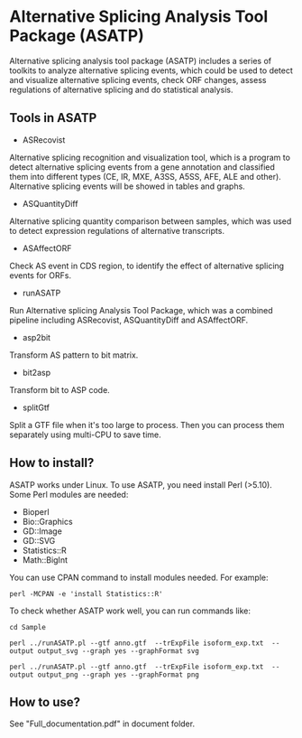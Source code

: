 

# Alternative Splicing Analysis Tool Package (ASATP)

Alternative splicing analysis tool package (ASATP) includes a series of toolkits to analyze alternative splicing events, which could be used to 
 	detect and visualize alternative splicing events, 
 	check ORF changes, 
 	assess regulations of alternative splicing and 
 	do statistical analysis. 

## Tools in ASATP
- ASRecovist

Alternative splicing recognition and visualization tool, which is a program to detect alternative splicing events from a gene annotation and classified them into different types (CE, IR, MXE, A3SS, A5SS, AFE, ALE and other). Alternative splicing events will be showed in tables and graphs. 

- ASQuantityDiff

Alternative splicing quantity comparison between samples, which was used to detect expression regulations of alternative transcripts.

- ASAffectORF

Check AS event in CDS region, to identify the effect of alternative splicing events for ORFs.

- runASATP

Run Alternative splicing Analysis Tool Package, which was a combined pipeline including ASRecovist, ASQuantityDiff and ASAffectORF.

- asp2bit

Transform AS pattern to bit matrix.

- bit2asp

Transform bit to ASP code.

- splitGtf

Split a GTF file when it's too large to process. Then you can process them separately using multi-CPU to save time.


## How to install?

ASATP works under Linux. To use ASATP, you need install Perl (>5.10). Some Perl modules are needed:

- Bioperl
- Bio::Graphics
- GD::Image
- GD::SVG
- Statistics::R
- Math::BigInt

You can use CPAN command to install modules needed. For example: 


	perl -MCPAN -e 'install Statistics::R' 

	
To check whether ASATP work well, you can run commands like:

	cd Sample	

	perl ../runASATP.pl --gtf anno.gtf  --trExpFile isoform_exp.txt  --output output_svg --graph yes --graphFormat svg

	perl ../runASATP.pl --gtf anno.gtf  --trExpFile isoform_exp.txt  --output output_png --graph yes --graphFormat png


## How to use?

See "Full_documentation.pdf" in document folder.





